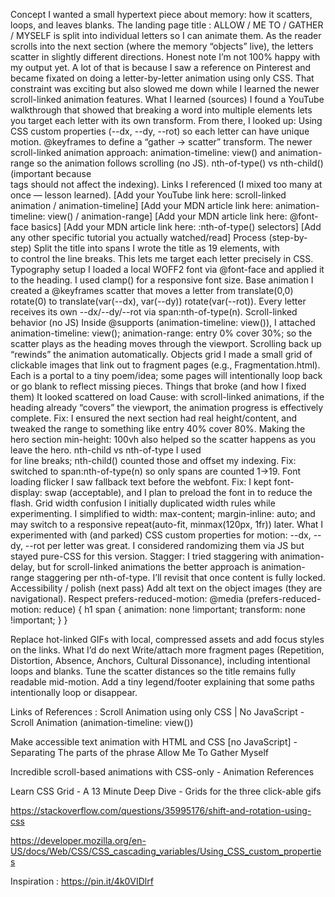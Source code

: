 Concept
I wanted a small hypertext piece about memory: how it scatters, loops, and leaves blanks. The landing page title : ALLOW / ME TO / GATHER / MYSELF  is split into individual letters so I can animate them. As the reader scrolls into the next section (where the memory “objects” live), the letters scatter in slightly different directions.
Honest note
I’m not 100% happy with my output yet. A lot of that is because I saw a reference on Pinterest and became fixated on doing a letter-by-letter animation using only CSS. That constraint was exciting but also slowed me down while I learned the newer scroll-linked animation features.
What I learned (sources)
I found a YouTube walkthrough that showed that breaking a word into multiple <span> elements lets you target each letter with its own transform. From there, I looked up:
Using CSS custom properties (--dx, --dy, --rot) so each letter can have unique motion.
@keyframes to define a “gather → scatter” transform.
The newer scroll-linked animation approach: animation-timeline: view() and animation-range so the animation follows scrolling (no JS).
nth-of-type() vs nth-child() (important because <br> tags should not affect the indexing).
Links I referenced (I mixed too many at once — lesson learned).
[Add your YouTube link here: scroll-linked animation / animation-timeline]
[Add your MDN article link here: animation-timeline: view() / animation-range]
[Add your MDN article link here: @font-face basics]
[Add your MDN article link here: :nth-of-type() selectors]
[Add any other specific tutorial you actually watched/read]
Process (step-by-step)
Split the title into spans
I wrote the title as 19 <span> elements, with <br/> to control the line breaks. This lets me target each letter precisely in CSS.
Typography setup
I loaded a local WOFF2 font via @font-face and applied it to the heading. I used clamp() for a responsive font size.
Base animation
I created a @keyframes scatter that moves a letter from translate(0,0) rotate(0) to translate(var(--dx), var(--dy)) rotate(var(--rot)). Every letter receives its own --dx/--dy/--rot via span:nth-of-type(n).
Scroll-linked behavior (no JS)
Inside @supports (animation-timeline: view()), I attached
animation-timeline: view();
animation-range: entry 0% cover 30%;
so the scatter plays as the heading moves through the viewport. Scrolling back up “rewinds” the animation automatically.
Objects grid
I made a small grid of clickable images that link out to fragment pages (e.g., Fragmentation.html). Each is a portal to a tiny poem/idea; some pages will intentionally loop back or go blank to reflect missing pieces.
Things that broke (and how I fixed them)
It looked scattered on load
Cause: with scroll-linked animations, if the heading already “covers” the viewport, the animation progress is effectively complete.
Fix: I ensured the next section had real height/content, and tweaked the range to something like entry 40% cover 80%. Making the hero section min-height: 100vh also helped so the scatter happens as you leave the hero.
nth-child vs nth-of-type
I used <br/> for line breaks; nth-child() counted those and offset my indexing.
Fix: switched to span:nth-of-type(n) so only spans are counted 1→19.
Font loading flicker
I saw fallback text before the webfont.
Fix: I kept font-display: swap (acceptable), and I plan to preload the font in <head> to reduce the flash.
Grid width confusion
I initially duplicated width rules while experimenting. I simplified to width: max-content; margin-inline: auto; and may switch to a responsive repeat(auto-fit, minmax(120px, 1fr)) later.
What I experimented with (and parked)
CSS custom properties for motion: --dx, --dy, --rot per letter was great. I considered randomizing them via JS but stayed pure-CSS for this version.
Stagger: I tried staggering with animation-delay, but for scroll-linked animations the better approach is animation-range staggering per nth-of-type. I’ll revisit that once content is fully locked.
Accessibility / polish (next pass)
Add alt text on the object images (they are navigational).
Respect prefers-reduced-motion:
@media (prefers-reduced-motion: reduce) {
  h1 span { animation: none !important; transform: none !important; }
}


Replace hot-linked GIFs with local, compressed assets and add focus styles on the links.
What I’d do next
Write/attach more fragment pages (Repetition, Distortion, Absence, Anchors, Cultural Dissonance), including intentional loops and blanks.
Tune the scatter distances so the title remains fully readable mid-motion.
Add a tiny legend/footer explaining that some paths intentionally loop or disappear.

Links of References : 
Scroll Animation using only CSS | No JavaScript - Scroll Animation (animation-timeline: view())

Make accessible text animation with HTML and CSS [no JavaScript] - Separating The parts of the phrase Allow Me To Gather Myself 

Incredible scroll-based animations with CSS-only - Animation References 

Learn CSS Grid - A 13 Minute Deep Dive - Grids for the three click-able gifs

https://stackoverflow.com/questions/35995176/shift-and-rotation-using-css	

https://developer.mozilla.org/en-US/docs/Web/CSS/CSS_cascading_variables/Using_CSS_custom_properties

Inspiration : 
https://pin.it/4k0VIDlrf




